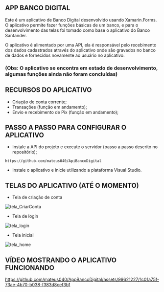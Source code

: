 ## APP BANCO DIGITAL

Este é um aplicativo de Banco Digital desenvolvido usando Xamarin.Forms. O aplicativo permite fazer funções básicas de um banco, e para o desenvolvimento das telas foi tomado como base o aplicativo do Banco Santander.

O aplicativo é alimentado por uma API, ela é responsável pelo recebimento dos dados cadastrados através do aplicativo onde são gravados no banco de dados e fornecidos novamente ao usuário no aplicativo.

### (Obs: O aplicativo se encontra em estado de desenvolvimento, algumas funções ainda não foram concluídas)

## RECURSOS DO APLICATIVO
- Criação de conta corrente;
- Transações (função em andamento);
- Envio e recebimento de Pix (função em andamento);

## PASSO A PASSO PARA CONFIGURAR O APLICATIVO
- Instale a API do projeto e execute o servidor (passo a passo descrito no repositório);
```
https://github.com/mateus040/ApiBancoDigital
```
- Instale o aplicativo e inicie utilizando a plataforma Visual Studio.

## TELAS DO APLICATIVO (ATÉ O MOMENTO)
- Tela de criação de conta
  
![tela_CriarConta](https://github.com/mateus040/AppBancoDigital/assets/99621227/e0c6e9c5-51c1-4845-bdb8-37c81f2a927c)

- Tela de login

![tela_login](https://github.com/mateus040/AppBancoDigital/assets/99621227/4ac31168-c279-40ed-8cdd-593b6701e645)

- Tela inicial

![tela_home](https://github.com/mateus040/AppBancoDigital/assets/99621227/046e7cfe-fce9-4505-aad7-16537f7f2dbe)

## VÍDEO MOSTRANDO O APLICATIVO FUNCIONANDO
https://github.com/mateus040/AppBancoDigital/assets/99621227/1c01a75f-73ae-4b70-b038-f383d8cef3b1






